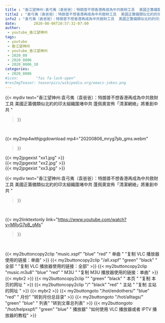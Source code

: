 ```yaml
---
title : "香江望神州:袁弓夷（袁爸爸）：特朗普不想香港再成為中共斂財工具  美國正籌備類似北約的印太組織圍堵中共 蓬佩奧宣佈「清潔網絡」將重創中共 "
title2 : "袁弓夷（袁爸爸）：特朗普不想香港再成為中共斂財工具  美國正籌備類似北約的印太組織圍堵中共 蓬佩奧宣佈「清潔網絡」將重創中共 "
info2 : "袁弓夷（袁爸爸）：特朗普不想香港再成為中共斂財工具  美國正籌備類似北約的印太組織圍堵中共 蓬佩奧宣佈「清潔網絡」將重創中共 "
date:        2020-08-06T10:57:32-07:00
author:
 - youtube_香江望神州
tags:
 - youtube
 - 香江望神州
 - youtube_香江望神州
 - 2020_08
 - 2020_0806
 - 2020_0806_10
categories:
 - 2020_0806
#icon:        "fas fa-lock-open"
#resImgTeaser: teaserpics/wikipedia.org/emacs-jokes.png
---
```


{{< mydiv text="香江望神州:袁弓夷（袁爸爸）：特朗普不想香港再成為中共斂財工具  美國正籌備類似北約的印太組織圍堵中共 蓬佩奧宣佈「清潔網絡」將重創中共 "
>}}
<br>


{{< my2mp4withjpgdownload mp4="20200806_mryg7pb_gms.webm"
>}}

{{< my2jpgexist "xx1.jpg" >}}<br>
{{< my2jpgexist "xx2.jpg" >}}<br>
{{< my2jpgexist "xx3.jpg" >}}<br>



{{< mydiv text="香江望神州:袁弓夷（袁爸爸）：特朗普不想香港再成為中共斂財工具  美國正籌備類似北約的印太組織圍堵中共 蓬佩奧宣佈「清潔網絡」將重創中共 "
>}}
<br>

{{< my2linktextonly link="https://www.youtube.com/watch?v=MRyG7pB_gMs"
>}}


<br>

{{< my2buttoncopy2clip "music.xspf"        "blue"   "red"    " 单曲 "  "复制 VLC 播放器使用的链接：单曲" >}} {{< my2buttoncopy2clip "/all.xspf"         "green"  "black"  " 全部 "  "复制 VLC 播放器使用的链接：全部" >}} {{< my2buttoncopy2clip "music.m3u8"        "blue"   "red"    " M3U  "    "复制 M3U 播放器使用的链接：单曲" >}} {{< mybr2 >}} {{< my2buttoncopy2clip ""                  "green"  "black"  " 本页 "    "复制 本页的网址 " >}} {{< my2buttoncopy2clip "/"                 "black"  "red"    " 主站 "    "复制 主站的网址 " >}} {{< mybr2 >}} {{< my2buttongoto      "/hot/endothers/"   "blue"   "red"    " 月份"   "转到月份总目录" >}} {{< my2buttongoto      "/hot/alltags/"     "green"  "blue"   " 列表"   "转到文章总列表" >}} {{< my2buttongoto      "/hot/helpxspf/"    "green"  "blue"   " 播放器" "如何使用 VLC 播放器或者 IPTV 播放器的教程" >}} 
